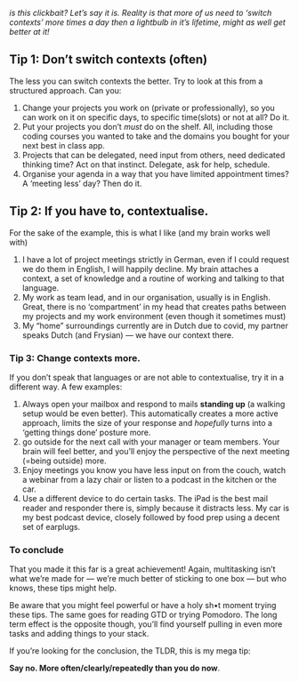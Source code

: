 
_is this clickbait? Let’s say it is. Reality is that more of us need to ‘switch contexts’ more times a day then a lightbulb in it’s lifetime, might as well get better at it!_

## Tip 1: Don’t switch contexts (often)
The less you can switch contexts the better. Try to look at this from a structured approach. Can you:

1. Change your projects you work on (private or professionally), so you can work on it on specific days, to specific time(slots) or not at all? Do it.
2. Put your projects you don’t _must_ do on the shelf. All, including those coding courses you wanted to take and the domains you bought for your next best in class app.
3. Projects that can be delegated, need input from others, need dedicated thinking time? Act on that instinct. Delegate, ask for help, schedule.
4. Organise your agenda in a way that you have limited appointment times? A ‘meeting less’ day? Then do it.

## Tip 2: If you have to, contextualise.
For the sake of the example, this is what I like (and my brain works well with)
1. I have a lot of project meetings strictly in German, even if I could request we do them in English, I will happily decline. My brain attaches a context, a set of knowledge and a routine of working and talking to that language.
2. My work as team lead, and in our organisation, usually is in English. Great, there is no ‘compartment’ in my head that creates paths between my projects and my work environment (even though it sometimes must)
3. My “home” surroundings currently are in Dutch due to covid, my partner speaks Dutch (and Frysian) — we have our context there.

### Tip 3: Change contexts more. 
If you don’t speak that languages or are not able to contextualise, try it in a different way. A few examples:

1. Always open your mailbox and respond to mails **standing up** (a walking setup would be even better). This automatically creates a more active approach, limits the size of your response and *hopefully* turns into a ‘getting things done’ posture more.
2. go outside for the next call with your manager or team members. Your brain will feel better, and you’ll enjoy the perspective of the next meeting (=being outside) more.
3. Enjoy meetings you know you have less input on from the couch, watch a webinar from a lazy chair or listen to a podcast in the kitchen or the car.
4. Use a different device to do certain tasks. The iPad is the best mail reader and responder there is, simply because it distracts less. My car is my best podcast device, closely followed by food prep using a decent set of earplugs.

### To conclude
That you made it this far is a great achievement! Again, multitasking isn’t what we’re made for — we’re much better of sticking to one box — but who knows, these tips might help.

Be aware that you might feel powerful or have a holy sh•t moment trying these tips. The same goes for reading GTD or trying Pomodoro. The long term effect is the opposite though, you’ll find yourself pulling in even more tasks and adding things to your stack.

If you’re looking for the conclusion, the TLDR, this is my mega tip: 

**Say no. More often/clearly/repeatedly than you do now**. 
